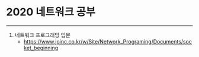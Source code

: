 # 2020 네트워크 공부

---

1. 네트워크 프로그래밍 입문
   - https://www.joinc.co.kr/w/Site/Network_Programing/Documents/socket_beginning
